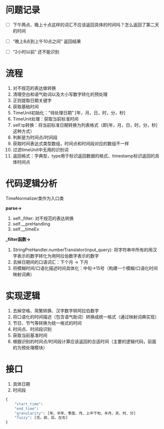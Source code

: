# 问题记录

* [ ] 下午两点、晚上十点这样的词汇不应该返回具体的时间吗？怎么返回了第二天的时间
* [ ] “晚上8点到上午10点之间” 返回结果
* [ ] “2小时以前” 还不能识别



# 流程

1. 对不规范的表达做转换
2. 清理空白和语气助词以及大小写数字转化的预处理
3. 正则提取日期关键字
4. 获取基础时间
5. TimeUnit初始化：“待处理日期” [年，月，日，时，分，秒]
6. TimeUnit处理：获取当前标准时间
7. self.tp转换：将当前标准日期转换为列表格式（即[年，月，日，时，分，秒]这种方式）
8. 判断是为时间点/时间段
9. 获取时间表达式类型数组，时间点和时间段对应的数组不一样
10. 过滤timeUnit中无用的识别词
11. 返回格式：字典型，type用于标识返回数据的格式、timestamp标识返回的具体时间点


# 代码逻辑分析

TimeNormalizer类作为入口类

**parse->**
1. self._filter: 对不规范的表达转换
2. self.__preHandling
3. self.__timeEx



**_filter函数->**
1. StringPreHandler.numberTranslator(input_query): 将字符串中所有的用汉字表示的数字转化为用阿拉伯数字表示的数字
2. 去掉日期间的口语词汇：下个月 -> 下月
3. 将模糊时间/口语化描述时间具体化：中旬->15号（构建一个模糊/口语化时间映射词典）



# 实现逻辑

1. 去掉空格、简繁转换、汉字数字转阿拉伯数字
2. 将口语化的时间描述（包含语气助词）转换成统一格式（通过映射词典实现）
3. 节日、节气等转换为统一格式的时间
4. 时间点、时间段识别
5. 获取当前基准时间
6. 根据识别的时间点/时间段计算应该返回的合适时间（主要的逻辑代码，前面的为预处理模块）



# 接口

1. 具体日期
2. 时间段

```python
{
    "start_time": 
    "end_time": 
    "granularity": [年、半年、季度、月、上中下旬、半月、天、时、分]
    "fuzzy": [无、前、后、左右]
}
```


